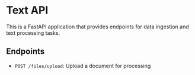 # Text API

This is a FastAPI application that provides endpoints for data ingestion and text processing tasks.

## Endpoints

- `POST /files/upload`: Upload a document for processing

